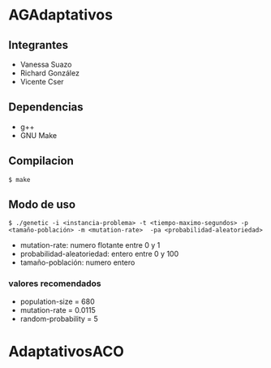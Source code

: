 # AGAdaptativos

## Integrantes
- Vanessa Suazo
- Richard González
- Vicente Cser

## Dependencias
- g++
- GNU Make

## Compilacion
`$ make`

## Modo de uso
`$ ./genetic -i <instancia-problema> -t <tiempo-maximo-segundos> -p <tamaño-población> -m <mutation-rate>  -pa <probabilidad-aleatoriedad>`


- mutation-rate: numero flotante entre 0 y 1
- probabilidad-aleatoriedad: entero entre 0 y 100
- tamaño-población: numero entero

### valores recomendados
- population-size = 680
- mutation-rate = 0.0115
- random-probability = 5
# AdaptativosACO
